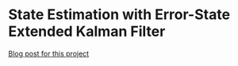 # State Estimation with Error-State Extended Kalman Filter

[Blog post for this project](https://community-z.com/communities/hQOxvlun06/articles/435)